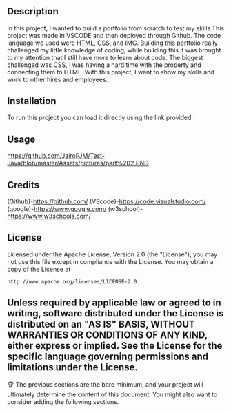 # <Hire-Me-Hub>

## Description

In this project, I wanted to build a portfolio from scratch to test my skills.This project was made in VSCODE and then deployed through Github. The code language we used were HTML, CSS, and IMG. Building this portfolio really challenged my little knowledge of coding, while building this it was brought to my attention that I still have more to learn about code. The biggest challenged was CSS, I was having a hard time with the property and connecting them to HTML. With this project, I want to show my skills and work to other hires and employees. 


## Installation
To run this project you can load it directly using the link provided.

## Usage
https://github.com/JairoPJM/Test-Java/blob/master/Assets/pictures/part%202.PNG


## Credits
(Github)-https://github.com/
(VScode)-https://code.visualstudio.com/
(google)-https://www.google.com/
(w3school)-https://www.w3schools.com/

## License


Licensed under the Apache License, Version 2.0 (the "License");
you may not use this file except in compliance with the License.
You may obtain a copy of the License at

    http://www.apache.org/licenses/LICENSE-2.0

Unless required by applicable law or agreed to in writing, software
distributed under the License is distributed on an "AS IS" BASIS,
WITHOUT WARRANTIES OR CONDITIONS OF ANY KIND, either express or implied.
See the License for the specific language governing permissions and
limitations under the License.
---

🏆 The previous sections are the bare minimum, and your project will ultimately determine the content of this document. You might also want to consider adding the following sections.

